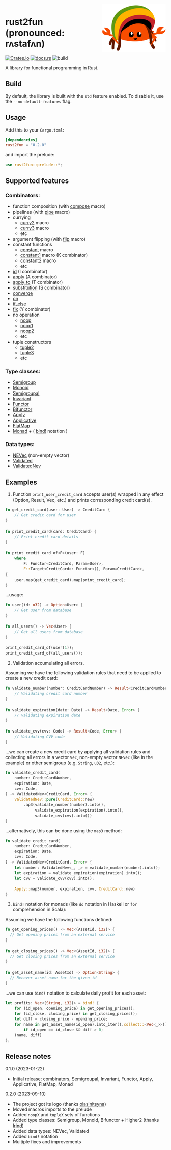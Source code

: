 <img align="right" height="150" src="./rust2fun.svg">

# rust2fun (pronounced: rʌstafʌn)

[![Crates.io](https://img.shields.io/crates/v/rust2fun.svg)](https://crates.io/crates/rust2fun)
[![docs.rs](https://img.shields.io/docsrs/rust2fun)](https://docs.rs/rust2fun/0.2.0/rust2fun/)
![build](https://github.com/chapiteau-team/rust2fun/actions/workflows/rust.yml/badge.svg)

A library for functional programming in Rust.

## Build

By default, the library is built with the `std` feature enabled. To disable it, use the `--no-default-features` flag.

## Usage

Add this to your `Cargo.toml`:

```toml
[dependencies]
rust2fun = "0.2.0"
```

and import the prelude:

```rust
use rust2fun::prelude::*;
```

## Supported features

### Combinators:

- function composition (with [compose](https://docs.rs/rust2fun/0.2.0/rust2fun/macro.compose.html) macro)
- pipelines (with [pipe](https://docs.rs/rust2fun/0.2.0/rust2fun/macro.pipe.html) macro)
- currying
    - [curry2](https://docs.rs/rust2fun/0.2.0/rust2fun/macro.curry2.html) macro
    - [curry3](https://docs.rs/rust2fun/0.2.0/rust2fun/macro.curry3.html) macro
    - etc
- argument flipping (with [flip](https://docs.rs/rust2fun/0.2.0/rust2fun/macro.flip.html) macro)
- constant functions
    - [constant](https://docs.rs/rust2fun/0.2.0/rust2fun/macro.constant.html) macro
    - [constant1](https://docs.rs/rust2fun/0.2.0/rust2fun/macro.constant1.html) macro (K combinator)
    - [constant2](https://docs.rs/rust2fun/0.2.0/rust2fun/macro.constant2.html) macro
    - etc
- [id](https://docs.rs/rust2fun/0.2.0/rust2fun/combinator/fn.id.html) (I combinator)
- [apply](https://docs.rs/rust2fun/0.2.0/rust2fun/combinator/fn.apply.html) (A combinator)
- [apply_to](https://docs.rs/rust2fun/0.2.0/rust2fun/combinator/fn.apply_to.html) (T combinator)
- [substitution](https://docs.rs/rust2fun/0.2.0/rust2fun/combinator/fn.substitution.html) (S combinator)
- [converge](https://docs.rs/rust2fun/0.2.0/rust2fun/combinator/fn.converge.html)
- [on](https://docs.rs/rust2fun/0.2.0/rust2fun/combinator/fn.on.html)
- [if_else](https://docs.rs/rust2fun/0.2.0/rust2fun/combinator/fn.if_else.html)
- [fix](https://docs.rs/rust2fun/0.2.0/rust2fun/combinator/fn.fix.html) (Y combinator)
- no operation
    - [noop](https://docs.rs/rust2fun/0.2.0/rust2fun/combinator/fn.noop.html)
    - [noop1](https://docs.rs/rust2fun/0.2.0/rust2fun/combinator/fn.noop1.html)
    - [noop2](https://docs.rs/rust2fun/0.2.0/rust2fun/combinator/fn.noop2.html)
    - etc
- tuple constructors
    - [tuple2](https://docs.rs/rust2fun/0.2.0/rust2fun/combinator/fn.tuple2.html)
    - [tuple3](https://docs.rs/rust2fun/0.2.0/rust2fun/combinator/fn.tuple3.html)
    - etc

### Type classes:

- [Semigroup](https://docs.rs/rust2fun/0.2.0/rust2fun/semigroup/trait.Semigroup.html)
- [Monoid](https://docs.rs/rust2fun/0.2.0/rust2fun/monoid/trait.Monoid.html)
- [Semigroupal](https://docs.rs/rust2fun/0.2.0/rust2fun/semigroupal/trait.Semigroupal.html)
- [Invariant](https://docs.rs/rust2fun/0.2.0/rust2fun/invariant/trait.Invariant.html)
- [Functor](https://docs.rs/rust2fun/0.2.0/rust2fun/functor/trait.Functor.html)
- [Bifunctor](https://docs.rs/rust2fun/0.2.0/rust2fun/bifunctor/trait.Bifunctor.html)
- [Apply](https://docs.rs/rust2fun/0.2.0/rust2fun/apply/trait.Apply.html)
- [Applicative](https://docs.rs/rust2fun/0.2.0/rust2fun/applicative/trait.Applicative.html)
- [FlatMap](https://docs.rs/rust2fun/0.2.0/rust2fun/flatmap/trait.FlatMap.html)
- [Monad](https://docs.rs/rust2fun/0.2.0/rust2fun/monad/trait.Monad.html) + ( [bind!](https://docs.rs/rust2fun/0.2.0/rust2fun/macro.bind.html) notation )

### Data types:

- [NEVec](https://docs.rs/rust2fun/0.2.0/rust2fun/data/ne_vec/struct.NEVec.html) (non-empty vector)
- [Validated](https://docs.rs/rust2fun/0.2.0/rust2fun/data/validated/enum.Validated.html)
- [ValidatedNev](https://docs.rs/rust2fun/0.2.0/rust2fun/data/validated/type.ValidatedNev.html)

## Examples

1. Function `print_user_credit_card` accepts user(s) wrapped in any effect (Option, Result, Vec, etc.) and prints
   corresponding credit card(s).

```rust
fn get_credit_card(user: User) -> CreditCard {
    // Get credit card for user
}

fn print_credit_card(card: CreditCard) {
    // Print credit card details
}

fn print_credit_card_of<F>(user: F)
    where
        F: Functor<CreditCard, Param=User>,
        F::Target<CreditCard>: Functor<(), Param=CreditCard>,
{
    user.map(get_credit_card).map(print_credit_card);
}
```

...usage:

```rust
fn user(id: u32) -> Option<User> {
    // Get user from database
}

fn all_users() -> Vec<User> {
    // Get all users from database
}

print_credit_card_of(user(1));
print_credit_card_of(all_users());
```

2. Validation accumulating all errors.

Assuming we have the following validation rules that need to be applied to create a new credit card:

```rust
fn validate_number(number: CreditCardNumber) -> Result<CreditCardNumber, Error> {
    // Validating credit card number
}

fn validate_expiration(date: Date) -> Result<Date, Error> {
    // Validating expiration date
}

fn validate_cvv(cvv: Code) -> Result<Code, Error> {
    // Validating CVV code
}
```

...we can create a new credit card by applying all validation rules and collecting all errors in a vector `Vec`,
non-empty vector `NEVec` (like in the example) or other semigroup (e.g. `String`, `u32`, etc.):

```rust
fn validate_credit_card(
    number: CreditCardNumber,
    expiration: Date,
    cvv: Code,
) -> ValidatedNev<CreditCard, Error> {
    ValidatedNev::pure(CreditCard::new)
        .ap3(validate_number(number).into(),
             validate_expiration(expiration).into(),
             validate_cvv(cvv).into())
}
```

...alternatively, this can be done using the `map3` method:

```rust
fn validate_credit_card(
    number: CreditCardNumber,
    expiration: Date,
    cvv: Code,
) -> ValidatedNev<CreditCard, Error> {
    let number: ValidatedNev<_, _> = validate_number(number).into();
    let expiration = validate_expiration(expiration).into();
    let cvv = validate_cvv(cvv).into();

    Apply::map3(number, expiration, cvv, CreditCard::new)
}
```

3. `bind!` notation for monads (like `do` notation in Haskell or `for` comprehension in Scala):

Assuming we have the following functions defined:

```rust
fn get_opening_prices() -> Vec<(AssetId, i32)> {
  // Get opening prices from an external service
}

fn get_closing_prices() -> Vec<(AssetId, i32)> {
  // Get closing prices from an external service
}

fn get_asset_name(id: AssetId) -> Option<String> {
  // Recover asset name for the given id
}
```

...we can use `bind!` notation to calculate daily profit for each asset:

```rust
let profits: Vec<(String, i32)> = bind! {
    for (id_open, opening_price) in get_opening_prices();
    for (id_close, closing_price) in get_closing_prices();
    let diff = closing_price - opening_price;
    for name in get_asset_name(id_open).into_iter().collect::<Vec<_>>(),
        if id_open == id_close && diff > 0;
    (name, diff)
};
```

## Release notes

0.1.0 (2023-01-22)

- Initial release: combinators, Semigroupal, Invariant, Functor, Apply, Applicative, FlatMap, Monad

0.2.0 (2023-09-10)

- The project got its logo (thanks [olasinitsyna](https://www.behance.net/olasinitsyna))
- Moved macros imports to the prelude
- Added `noopX` and `tupleX` sets of functions
- Added type classes: Semigroup, Monoid, Bifunctor + Higher2 (thanks [lrind](https://github.com/lrind))
- Added data types: NEVec, Validated
- Added `bind!` notation
- Multiple fixes and improvements